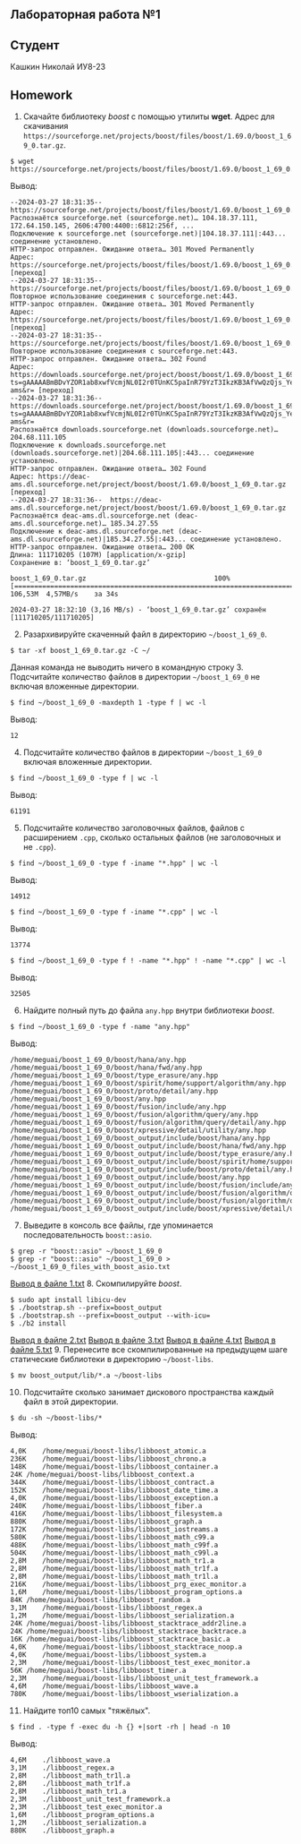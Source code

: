 ## Лабораторная работа №1
## Студент
Кашкин Николай ИУ8-23
## Homework
1. Скачайте библиотеку *boost* с помощью утилиты **wget**. Адрес для скачивания `https://sourceforge.net/projects/boost/files/boost/1.69.0/boost_1_69_0.tar.gz`.
```
$ wget https://sourceforge.net/projects/boost/files/boost/1.69.0/boost_1_69_0.tar.gz
```
Вывод:
```
--2024-03-27 18:31:35--  https://sourceforge.net/projects/boost/files/boost/1.69.0/boost_1_69_0.tar.gz
Распознаётся sourceforge.net (sourceforge.net)… 104.18.37.111, 172.64.150.145, 2606:4700:4400::6812:256f, ...
Подключение к sourceforge.net (sourceforge.net)|104.18.37.111|:443... соединение установлено.
HTTP-запрос отправлен. Ожидание ответа… 301 Moved Permanently
Адрес: https://sourceforge.net/projects/boost/files/boost/1.69.0/boost_1_69_0.tar.gz/ [переход]
--2024-03-27 18:31:35--  https://sourceforge.net/projects/boost/files/boost/1.69.0/boost_1_69_0.tar.gz/
Повторное использование соединения с sourceforge.net:443.
HTTP-запрос отправлен. Ожидание ответа… 301 Moved Permanently
Адрес: https://sourceforge.net/projects/boost/files/boost/1.69.0/boost_1_69_0.tar.gz/download [переход]
--2024-03-27 18:31:35--  https://sourceforge.net/projects/boost/files/boost/1.69.0/boost_1_69_0.tar.gz/download
Повторное использование соединения с sourceforge.net:443.
HTTP-запрос отправлен. Ожидание ответа… 302 Found
Адрес: https://downloads.sourceforge.net/project/boost/boost/1.69.0/boost_1_69_0.tar.gz?ts=gAAAAABmBDvYZOR1ab8xwfVcmjNL0I2r0TUnKC5paInR79YzT3IkzKB3AfVwQzQjs_YeWi4PI3zLZTINmg_NHh5iTdy1r9kr3w%3D%3D&use_mirror=deac-ams&r= [переход]
--2024-03-27 18:31:36--  https://downloads.sourceforge.net/project/boost/boost/1.69.0/boost_1_69_0.tar.gz?ts=gAAAAABmBDvYZOR1ab8xwfVcmjNL0I2r0TUnKC5paInR79YzT3IkzKB3AfVwQzQjs_YeWi4PI3zLZTINmg_NHh5iTdy1r9kr3w%3D%3D&use_mirror=deac-ams&r=
Распознаётся downloads.sourceforge.net (downloads.sourceforge.net)… 204.68.111.105
Подключение к downloads.sourceforge.net (downloads.sourceforge.net)|204.68.111.105|:443... соединение установлено.
HTTP-запрос отправлен. Ожидание ответа… 302 Found
Адрес: https://deac-ams.dl.sourceforge.net/project/boost/boost/1.69.0/boost_1_69_0.tar.gz [переход]
--2024-03-27 18:31:36--  https://deac-ams.dl.sourceforge.net/project/boost/boost/1.69.0/boost_1_69_0.tar.gz
Распознаётся deac-ams.dl.sourceforge.net (deac-ams.dl.sourceforge.net)… 185.34.27.55
Подключение к deac-ams.dl.sourceforge.net (deac-ams.dl.sourceforge.net)|185.34.27.55|:443... соединение установлено.
HTTP-запрос отправлен. Ожидание ответа… 200 OK
Длина: 111710205 (107M) [application/x-gzip]
Сохранение в: ‘boost_1_69_0.tar.gz’

boost_1_69_0.tar.gz                                100%[================================================================================================================>] 106,53M  4,57MB/s    за 34s     

2024-03-27 18:32:10 (3,16 MB/s) - ‘boost_1_69_0.tar.gz’ сохранён [111710205/111710205]
```
2. Разархивируйте скаченный файл в директорию `~/boost_1_69_0`.
```
$ tar -xf boost_1_69_0.tar.gz -C ~/
```
Данная команда не выводить ничего в командную строку
3. Подсчитайте количество файлов в директории `~/boost_1_69_0` не включая вложенные директории.
```
$ find ~/boost_1_69_0 -maxdepth 1 -type f | wc -l
```
Вывод:
```
12
```
4. Подсчитайте количество файлов в директории `~/boost_1_69_0` включая вложенные директории.
```
$ find ~/boost_1_69_0 -type f | wc -l
```
Вывод:
```
61191
```
5. Подсчитайте количество заголовочных файлов, файлов с расширением `.cpp`, сколько остальных файлов (не заголовочных и не `.cpp`).
```
$ find ~/boost_1_69_0 -type f -iname "*.hpp" | wc -l
```
Вывод:
```
14912
```
```
$ find ~/boost_1_69_0 -type f -iname "*.cpp" | wc -l
```
Вывод:
```
13774
```
```
$ find ~/boost_1_69_0 -type f ! -name "*.hpp" ! -name "*.cpp" | wc -l
```
Вывод:
```
32505
```
6. Найдите полный путь до файла `any.hpp` внутри библиотеки *boost*.
```
$ find ~/boost_1_69_0 -type f -name "any.hpp"
```
Вывод:
```
/home/meguai/boost_1_69_0/boost/hana/any.hpp
/home/meguai/boost_1_69_0/boost/hana/fwd/any.hpp
/home/meguai/boost_1_69_0/boost/type_erasure/any.hpp
/home/meguai/boost_1_69_0/boost/spirit/home/support/algorithm/any.hpp
/home/meguai/boost_1_69_0/boost/proto/detail/any.hpp
/home/meguai/boost_1_69_0/boost/any.hpp
/home/meguai/boost_1_69_0/boost/fusion/include/any.hpp
/home/meguai/boost_1_69_0/boost/fusion/algorithm/query/any.hpp
/home/meguai/boost_1_69_0/boost/fusion/algorithm/query/detail/any.hpp
/home/meguai/boost_1_69_0/boost/xpressive/detail/utility/any.hpp
/home/meguai/boost_1_69_0/boost_output/include/boost/hana/any.hpp
/home/meguai/boost_1_69_0/boost_output/include/boost/hana/fwd/any.hpp
/home/meguai/boost_1_69_0/boost_output/include/boost/type_erasure/any.hpp
/home/meguai/boost_1_69_0/boost_output/include/boost/spirit/home/support/algorithm/any.hpp
/home/meguai/boost_1_69_0/boost_output/include/boost/proto/detail/any.hpp
/home/meguai/boost_1_69_0/boost_output/include/boost/any.hpp
/home/meguai/boost_1_69_0/boost_output/include/boost/fusion/include/any.hpp
/home/meguai/boost_1_69_0/boost_output/include/boost/fusion/algorithm/query/any.hpp
/home/meguai/boost_1_69_0/boost_output/include/boost/fusion/algorithm/query/detail/any.hpp
/home/meguai/boost_1_69_0/boost_output/include/boost/xpressive/detail/utility/any.hpp
```
7. Выведите в консоль все файлы, где упоминается последовательность `boost::asio`.
```
$ grep -r "boost::asio" ~/boost_1_69_0
$ grep -r "boost::asio" ~/boost_1_69_0 > ~/boost_1_69_0_files_with_boost_asio.txt
```
[Вывод в файле 1.txt](https://gist.github.com/VisMute/aae9a6458884c6d6a1ec3dec1e8ae79a)
8. Скомпилируйте *boost*.
```
$ sudo apt install libicu-dev
$ ./bootstrap.sh --prefix=boost_output
$ ./bootstrap.sh --prefix=boost_output --with-icu=
$ ./b2 install
```
[Вывод в файле 2.txt](https://gist.github.com/VisMute/a63293d5d40ac1cfe062999241129c4b) 
[Вывод в файле 3.txt](https://gist.github.com/VisMute/7a24c4c98d0f5c4f6345997eacc447e4)
[Вывод в файле 4.txt](https://gist.github.com/VisMute/931fdf37d1c6f167c67146d62aacb0aa)
[Вывод в файле 5.txt](https://gist.github.com/VisMute/354dc99acbd9d07733bd4f84920a0921)
9. Перенесите все скомпилированные на предыдущем шаге статические библиотеки в директорию `~/boost-libs`.
```
$ mv boost_output/lib/*.a ~/boost-libs
```
10. Подсчитайте сколько занимает дискового пространства каждый файл в этой директории.
```
$ du -sh ~/boost-libs/*
```
Вывод:
```
4,0K	/home/meguai/boost-libs/libboost_atomic.a
236K	/home/meguai/boost-libs/libboost_chrono.a
148K	/home/meguai/boost-libs/libboost_container.a
24K	/home/meguai/boost-libs/libboost_context.a
344K	/home/meguai/boost-libs/libboost_contract.a
152K	/home/meguai/boost-libs/libboost_date_time.a
4,0K	/home/meguai/boost-libs/libboost_exception.a
240K	/home/meguai/boost-libs/libboost_fiber.a
416K	/home/meguai/boost-libs/libboost_filesystem.a
880K	/home/meguai/boost-libs/libboost_graph.a
172K	/home/meguai/boost-libs/libboost_iostreams.a
580K	/home/meguai/boost-libs/libboost_math_c99.a
488K	/home/meguai/boost-libs/libboost_math_c99f.a
504K	/home/meguai/boost-libs/libboost_math_c99l.a
2,8M	/home/meguai/boost-libs/libboost_math_tr1.a
2,8M	/home/meguai/boost-libs/libboost_math_tr1f.a
2,8M	/home/meguai/boost-libs/libboost_math_tr1l.a
216K	/home/meguai/boost-libs/libboost_prg_exec_monitor.a
1,6M	/home/meguai/boost-libs/libboost_program_options.a
84K	/home/meguai/boost-libs/libboost_random.a
3,1M	/home/meguai/boost-libs/libboost_regex.a
1,2M	/home/meguai/boost-libs/libboost_serialization.a
24K	/home/meguai/boost-libs/libboost_stacktrace_addr2line.a
24K	/home/meguai/boost-libs/libboost_stacktrace_backtrace.a
16K	/home/meguai/boost-libs/libboost_stacktrace_basic.a
4,0K	/home/meguai/boost-libs/libboost_stacktrace_noop.a
4,0K	/home/meguai/boost-libs/libboost_system.a
2,3M	/home/meguai/boost-libs/libboost_test_exec_monitor.a
56K	/home/meguai/boost-libs/libboost_timer.a
2,3M	/home/meguai/boost-libs/libboost_unit_test_framework.a
4,6M	/home/meguai/boost-libs/libboost_wave.a
780K	/home/meguai/boost-libs/libboost_wserialization.a
```
11. Найдите топ10 самых "тяжёлых".
```
$ find . -type f -exec du -h {} +|sort -rh | head -n 10
```
Вывод:
```
4,6M	./libboost_wave.a
3,1M	./libboost_regex.a
2,8M	./libboost_math_tr1l.a
2,8M	./libboost_math_tr1f.a
2,8M	./libboost_math_tr1.a
2,3M	./libboost_unit_test_framework.a
2,3M	./libboost_test_exec_monitor.a
1,6M	./libboost_program_options.a
1,2M	./libboost_serialization.a
880K	./libboost_graph.a
```
